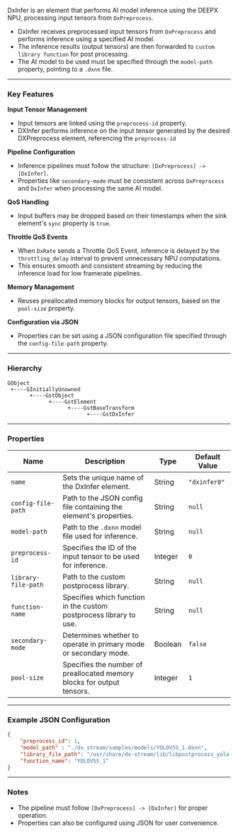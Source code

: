 DxInfer is an element that performs AI model inference using the DEEPX NPU, processing input tensors from `DxPreprocess`.

- DxInfer receives preprocessed input tensors from `DxPreprocess` and performs inference using a specified AI model. 
- The inference results (output tensors) are then forwarded to `custom library function` for post processing.
- The AI model to be used must be specified through the `model-path` property, pointing to a `.dxnn` file.

---

### **Key Features**

**Input Tensor Management**

- Input tensors are linked using the `preprocess-id` property.
- DXInfer performs inference on the input tensor generated by the desired DXPreprocess element, referencing the `preprocess-id`

**Pipeline Configuration**

- Inference pipelines must follow the structure: `[DxPreprocess] -> [DxInfer]`.
- Properties like `secondary-mode` must be consistent across `DxPreprocess` and `DxInfer` when processing the same AI model.

**QoS Handling**

- Input buffers may be dropped based on their timestamps when the sink element's `sync` property is `true`.  

**Throttle QoS Events**

- When `DxRate` sends a Throttle QoS Event, inference is delayed by the `throttling_delay` interval to prevent unnecessary NPU computations.
- This ensures smooth and consistent streaming by reducing the inference load for low framerate pipelines.

**Memory Management**

- Reuses preallocated memory blocks for output tensors, based on the `pool-size` property.

**Configuration via JSON**

- Properties can be set using a JSON configuration file specified through the `config-file-path` property.

---

### **Hierarchy**

```
GObject
 +----GInitiallyUnowned
       +----GstObject
             +----GstElement
                   +----GstBaseTransform
                         +----GstDxInfer
```

---

### **Properties**

| **Name**           | **Description**                                                                                      | **Type**  | **Default Value** |
|---------------------|------------------------------------------------------------------------------------------------------|-----------|--------------------|
| `name`             | Sets the unique name of the DxInfer element.                                                        | String    | `"dxinfer0"`       |
| `config-file-path` | Path to the JSON config file containing the element's properties.                                    | String    | `null`             |
| `model-path`       | Path to the `.dxnn` model file used for inference.                                                  | String    | `null`             |
| `preprocess-id`    | Specifies the ID of the input tensor to be used for inference.                                       | Integer   | `0`                |
| `library-file-path`     | Path to the custom postprocess library.                                                       | String   | `null`                |
| `function-name`             | Specifies which function in the custom postprocess library to use.                 | String   | `null`            |
| `secondary-mode`   | Determines whether to operate in primary mode or secondary mode.                                     | Boolean   | `false`            |
| `pool-size`        | Specifies the number of preallocated memory blocks for output tensors.                               | Integer   | `1`                |

---

### **Example JSON Configuration**

```json
{
    "preprocess_id": 1,
    "model_path" : "./dx_stream/samples/models/YOLOV5S_1.dxnn",
    "library_file_path": "/usr/share/dx-stream/lib/libpostprocess_yolo.so",
    "function_name": "YOLOV5S_1"
}
```

---

### **Notes**
- The pipeline must follow `[DxPreprocess] -> [DxInfer]` for proper operation.
- Properties can also be configured using JSON for user convenience.


